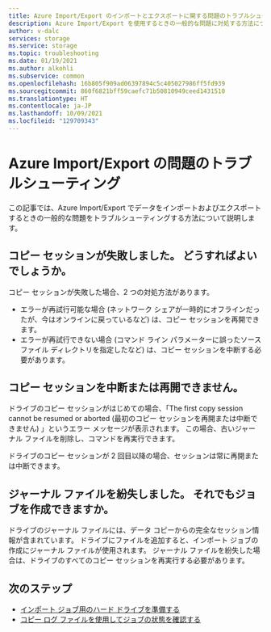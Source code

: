 ```yaml
---
title: Azure Import/Export のインポートとエクスポートに関する問題のトラブルシューティング | Microsoft Docs
description: Azure Import/Export を使用するときの一般的な問題に対処する方法について説明します。
author: v-dalc
services: storage
ms.service: storage
ms.topic: troubleshooting
ms.date: 01/19/2021
ms.author: alkohli
ms.subservice: common
ms.openlocfilehash: 16b805f909ad06397894c5c405027986ff5fd939
ms.sourcegitcommit: 860f6821bff59caefc71b50810949ceed1431510
ms.translationtype: HT
ms.contentlocale: ja-JP
ms.lasthandoff: 10/09/2021
ms.locfileid: "129709343"
---
```

# <a name="troubleshoot-issues-in-azure-importexport"></a>Azure Import/Export の問題のトラブルシューティング
この記事では、Azure Import/Export でデータをインポートおよびエクスポートするときの一般的な問題をトラブルシューティングする方法について説明します。

## <a name="a-copy-session-failed-what-i-should-do"></a>コピー セッションが失敗しました。 どうすればよいでしょうか。  

コピー セッションが失敗した場合、2 つの対処方法があります。  
* エラーが再試行可能な場合 (ネットワーク シェアが一時的にオフラインだったが、今はオンラインに戻っているなど) は、コピー セッションを再開できます。
* エラーが再試行できない場合 (コマンド ライン パラメーターに誤ったソース ファイル ディレクトリを指定したなど) は、コピー セッションを中断する必要があります。
 
<!--For information about resuming and aborting copy sessions, see [Preparing Hard Drives for an Import Job](../storage-import-export-tool-preparing-hard-drives-import-v1.md  - Article we removed from TOC. File remains.-->

## <a name="i-cant-resume-or-abort-a-copy-session"></a>コピー セッションを中断または再開できません。

ドライブのコピー セッションがはじめての場合、「The first copy session cannot be resumed or aborted (最初のコピー セッションを再開または中断できません) 」というエラー メッセージが表示されます。 この場合、古いジャーナル ファイルを削除し、コマンドを再実行できます。  

ドライブのコピー セッションが 2 回目以降の場合、セッションは常に再開または中断できます。  

## <a name="i-lost-the-journal-file-can-i-still-create-the-job"></a>ジャーナル ファイルを紛失しました。 それでもジョブを作成できますか。

ドライブのジャーナル ファイルには、データ コピーからの完全なセッション情報が含まれています。 ドライブにファイルを追加すると、インポート ジョブの作成にジャーナル ファイルが使用されます。 ジャーナル ファイルを紛失した場合は、ドライブのすべてのコピー セッションを再実行する必要があります。

## <a name="next-steps"></a>次のステップ

<!--* [Set up the Azure Import/Export Tool](storage-import-export-tool-setup-v1.md)-->
* [インポート ジョブ用のハード ドライブを準備する](storage-import-export-data-to-blobs.md#step-1-prepare-the-drives)
* [コピー ログ ファイルを使用してジョブの状態を確認する](storage-import-export-tool-reviewing-job-status-v1.md)
<!--* [Repair an import job](storage-import-export-tool-repairing-an-import-job-v1.md)-->
<!--* [Repair an export job](storage-import-export-tool-repairing-an-export-job-v1.md)-->